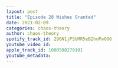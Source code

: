 ```yaml
---
layout: post
title: "Episode 28 Wishes Granted"
date: 2021-02-09
categories: chaos-theory
author: chaos-theory
spotify_track_id: 296N1jPSbMR5eB2hoPwOO6
youtube_video_id: 
apple_track_id: 1000508279101
youtube_metadata: 
---
```

